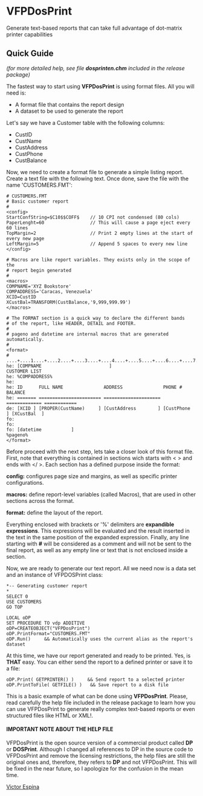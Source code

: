# VFPDosPrint
Generate text-based reports that can take full advantage of dot-matrix printer capabilities
 
 
## Quick Guide
_(for more detailed help, see file **dosprinten.chm** included in the release package)_ 

The fastest way to start using **VFPDosPrint** is using format files. All you will need is:

* A format file that contains the report design
* A dataset to be used to generate the report

Let's say we have a Customer table with the following columns:

* CustID
* CustName
* CustAddress
* CustPhone
* CustBalance

Now, we need to create a format file to generate a simple listing report. Create a text file with the following text. Once done, save the file with the name 'CUSTOMERS.FMT':

```
# CUSTOMERS.FMT
# Basic customer report
#
<config>
StartConfString=$C10$$COFF$    // 10 CPI not condensed (80 cols)
PaperLenght=60                 // This will cause a page eject every 60 lines
TopMargin=2                    // Print 2 empty lines at the start of every new page
LeftMargin=5                   // Append 5 spaces to every new line         
</config>

# Macros are like report variables. They exists only in the scope of the
# report begin generated
#
<macros>
COMPNAME='XYZ Bookstore'
COMPADDRESS='Caracas, Venezuela'
XCID=CustID
XCustBal=TRANSFORM(CustBalance,'9,999,999.99')
</macros>

# The FORMAT section is a quick way to declare the different bands
# of the report, like HEADER, DETAIL and FOOTER.
#
# pageno and datetime are internal macros that are generated automatically.
#
<format>
#   ....+....1....+....2....+....3....+....4....+....5....+....6....+....7....+....8
he: [COMPNAME                         ]                                CUSTOMER LIST
he: %COMPADDRESS%
he: 
he: ID      FULL NAME               ADDRESS               PHONE #            BALANCE
he: ======= ======================= ===================== ============= ============
de: [XCID ] [PROPER(CustName)     ] [CustAddress        ] [CustPhone  ] [XCustBal  ]
fo: 
fo: 
fo: [datetime           ]                                                   %pageno%
</format>
```

Before proceed with the next step, lets take a closer look of this format file. First, note that everything is contained in sections wich starts with < > and ends with </ >. Each section has a defined purpose inside the format:

**config:** configures page size and margins, as well as specific printer configurations.

**macros:** define report-level variables (called Macros), that are used in other sections across the format.

**format:** define the layout of the report.

Everything enclosed with brackets or '%' delimiters are **expandible expressions**. This expressions will be evaluated and the result inserted in the text in the same position of the expanded expression. Finally, any line starting with **#** will be considered as a comment and will not be sent to the final report, as well as any empty line or text that is not enclosed inside a section.

Now, we are ready to generate our text report. All we need now is a data set and an instance of VFPDOSPrint class:

```
*-- Generating customer report
*
SELECT 0
USE CUSTOMERS
GO TOP

LOCAL oDP
SET PROCEDURE TO vdp ADDITIVE
oDP=CREATEOBJECT("VFPDosPrint")
oDP.PrintFormat="CUSTOMERS.FMT"
oDP.Run()     && Automatically uses the current alias as the report's dataset
```

At this time, we have our report generated and ready to be printed. Yes, is **THAT** easy. You can either send the report to a defined printer or save it to a file:

```
oDP.Print( GETPRINTER() )     && Send report to a selected printer
oDP.PrintToFile( GETFILE() )   && Save report to a disk file
```

This is a basic example of what can be done using **VFPDosPrint**. Please, read carefully the help file included in the release package to learn how you can use VFPDosPrint to generate really complex text-based reports or even structured files like HTML or XML!.


#### IMPORTANT NOTE ABOUT THE HELP FILE
VFPDosPrint is the open source version of a commercial product called **DP** or **DOSPrint**.  Although I changed all references to DP in the source code to VFPDosPrint and remove the licensing restrictions, the help files are still the original ones and, therefore, they refers to **DP** and not VFPDosPrint.  This will be fixed in the near future, so I apologize for the confusion in the mean time.  

[Victor Espina](https://github.com/vespina)
 
